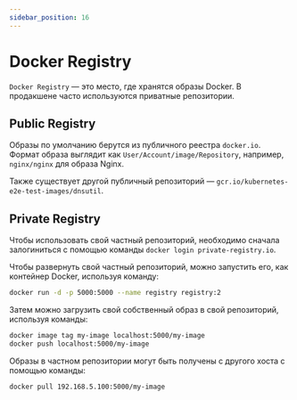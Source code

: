 ```yaml
---
sidebar_position: 16
---
```


# Docker Registry

`Docker Registry` — это место, где хранятся образы Docker. В продакшене часто используются приватные репозитории.

## Public Registry

Образы по умолчанию берутся из публичного реестра `docker.io`. Формат образа выглядит как `User/Account/image/Repository`, например, `nginx/nginx` для образа Nginx.

Также существует другой публичный репозиторий — `gcr.io/kubernetes-e2e-test-images/dnsutil`.

## Private Registry

Чтобы использовать свой частный репозиторий, необходимо сначала залогиниться с помощью команды `docker login private-registry.io`.

Чтобы развернуть свой частный репозиторий, можно запустить его, как контейнер Docker, используя команду:

```bash
docker run -d -p 5000:5000 --name registry registry:2
```

Затем можно загрузить свой собственный образ в свой репозиторий, используя команды:

```bash
docker image tag my-image localhost:5000/my-image
docker push localhost:5000/my-image
```

Образы в частном репозитории могут быть получены с другого хоста с помощью команды:

```bash
docker pull 192.168.5.100:5000/my-image
```